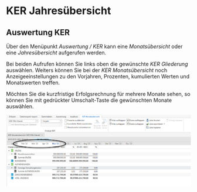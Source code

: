 # KER Jahresübersicht

## Auswertung KER


Über den Menüpunkt *Auswertung / KER* kann eine *Monatsübersicht* oder eine *Jahresübersicht* aufgerufen werden.

Bei beiden Aufrufen können Sie links oben die gewünschte *KER Gliederung* auswählen. Weiters können Sie bei der *KER Monatsübersicht* noch Anzeigeeinstellungen zu den Vorjahren, Prozenten, kumulierten Werten und Monatswerten treffen.

Möchten Sie die kurzfristige Erfolgsrechnung für mehrere Monate sehen, so können Sie mit gedrückter Umschalt-Taste die gewünschten Monate auswählen.


![Image](<img/NeuesElement168.png>)

